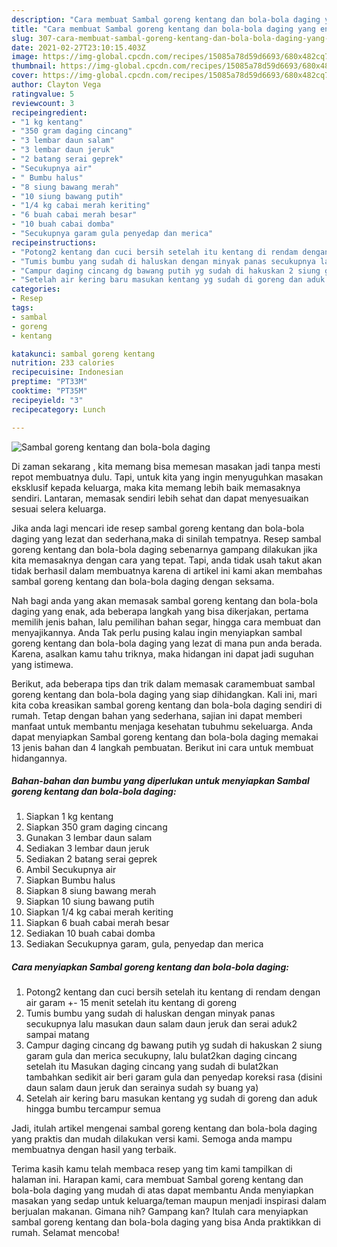 ```yaml
---
description: "Cara membuat Sambal goreng kentang dan bola-bola daging yang enak dan Mudah Dibuat"
title: "Cara membuat Sambal goreng kentang dan bola-bola daging yang enak dan Mudah Dibuat"
slug: 307-cara-membuat-sambal-goreng-kentang-dan-bola-bola-daging-yang-enak-dan-mudah-dibuat
date: 2021-02-27T23:10:15.403Z
image: https://img-global.cpcdn.com/recipes/15085a78d59d6693/680x482cq70/sambal-goreng-kentang-dan-bola-bola-daging-foto-resep-utama.jpg
thumbnail: https://img-global.cpcdn.com/recipes/15085a78d59d6693/680x482cq70/sambal-goreng-kentang-dan-bola-bola-daging-foto-resep-utama.jpg
cover: https://img-global.cpcdn.com/recipes/15085a78d59d6693/680x482cq70/sambal-goreng-kentang-dan-bola-bola-daging-foto-resep-utama.jpg
author: Clayton Vega
ratingvalue: 5
reviewcount: 3
recipeingredient:
- "1 kg kentang"
- "350 gram daging cincang"
- "3 lembar daun salam"
- "3 lembar daun jeruk"
- "2 batang serai geprek"
- "Secukupnya air"
- " Bumbu halus"
- "8 siung bawang merah"
- "10 siung bawang putih"
- "1/4 kg cabai merah keriting"
- "6 buah cabai merah besar"
- "10 buah cabai domba"
- "Secukupnya garam gula penyedap dan merica"
recipeinstructions:
- "Potong2 kentang dan cuci bersih setelah itu kentang di rendam dengan air garam +- 15 menit setelah itu kentang di goreng"
- "Tumis bumbu yang sudah di haluskan dengan minyak panas secukupnya lalu masukan daun salam daun jeruk dan serai aduk2 sampai matang"
- "Campur daging cincang dg bawang putih yg sudah di hakuskan 2 siung garam gula dan merica secukupny, lalu bulat2kan daging cincang setelah itu Masukan daging cincang yang sudah di bulat2kan tambahkan sedikit air beri garam gula dan penyedap koreksi rasa (disini daun salam daun jeruk dan serainya sudah sy buang ya)"
- "Setelah air kering baru masukan kentang yg sudah di goreng dan aduk hingga bumbu tercampur semua"
categories:
- Resep
tags:
- sambal
- goreng
- kentang

katakunci: sambal goreng kentang 
nutrition: 233 calories
recipecuisine: Indonesian
preptime: "PT33M"
cooktime: "PT35M"
recipeyield: "3"
recipecategory: Lunch

---
```



![Sambal goreng kentang dan bola-bola daging](https://img-global.cpcdn.com/recipes/15085a78d59d6693/680x482cq70/sambal-goreng-kentang-dan-bola-bola-daging-foto-resep-utama.jpg)

Di zaman  sekarang , kita memang bisa memesan masakan jadi tanpa mesti repot membuatnya dulu. Tapi, untuk kita yang ingin menyuguhkan masakan eksklusif kepada keluarga, maka kita memang lebih baik memasaknya sendiri. Lantaran, memasak sendiri lebih sehat dan dapat menyesuaikan sesuai selera keluarga.

Jika anda lagi mencari ide resep sambal goreng kentang dan bola-bola daging yang lezat dan sederhana,maka di sinilah tempatnya. Resep sambal goreng kentang dan bola-bola daging  sebenarnya gampang dilakukan jika kita memasaknya dengan cara yang tepat. Tapi, anda tidak usah takut akan tidak berhasil dalam membuatnya 
karena di artikel ini kami akan membahas sambal goreng kentang dan bola-bola daging dengan seksama.  



Nah bagi anda yang akan memasak sambal goreng kentang dan bola-bola daging yang enak, ada beberapa langkah yang bisa dikerjakan, pertama memilih jenis bahan, lalu pemilihan bahan segar, hingga cara membuat dan menyajikannya. Anda Tak perlu pusing kalau ingin menyiapkan sambal goreng kentang dan bola-bola daging yang lezat di mana pun anda berada. Karena, asalkan kamu  tahu triknya, maka hidangan ini dapat jadi suguhan yang istimewa.

Berikut, ada beberapa tips dan trik dalam memasak caramembuat sambal goreng kentang dan bola-bola daging yang siap dihidangkan. Kali ini, mari kita coba kreasikan sambal goreng kentang dan bola-bola daging sendiri di rumah. Tetap dengan bahan yang sederhana, sajian ini dapat memberi manfaat untuk membantu menjaga kesehatan tubuhmu sekeluarga. Anda dapat menyiapkan Sambal goreng kentang dan bola-bola daging memakai 13 jenis bahan dan 4 langkah pembuatan. Berikut ini cara untuk membuat hidangannya.

<!--inarticleads1-->

##### Bahan-bahan dan bumbu yang diperlukan untuk menyiapkan Sambal goreng kentang dan bola-bola daging:

1. Siapkan 1 kg kentang
1. Siapkan 350 gram daging cincang
1. Gunakan 3 lembar daun salam
1. Sediakan 3 lembar daun jeruk
1. Sediakan 2 batang serai geprek
1. Ambil Secukupnya air
1. Siapkan  Bumbu halus
1. Siapkan 8 siung bawang merah
1. Siapkan 10 siung bawang putih
1. Siapkan 1/4 kg cabai merah keriting
1. Siapkan 6 buah cabai merah besar
1. Sediakan 10 buah cabai domba
1. Sediakan Secukupnya garam, gula, penyedap dan merica




<!--inarticleads2-->

##### Cara menyiapkan Sambal goreng kentang dan bola-bola daging:

1. Potong2 kentang dan cuci bersih setelah itu kentang di rendam dengan air garam +- 15 menit setelah itu kentang di goreng
1. Tumis bumbu yang sudah di haluskan dengan minyak panas secukupnya lalu masukan daun salam daun jeruk dan serai aduk2 sampai matang
1. Campur daging cincang dg bawang putih yg sudah di hakuskan 2 siung garam gula dan merica secukupny, lalu bulat2kan daging cincang setelah itu Masukan daging cincang yang sudah di bulat2kan tambahkan sedikit air beri garam gula dan penyedap koreksi rasa (disini daun salam daun jeruk dan serainya sudah sy buang ya)
1. Setelah air kering baru masukan kentang yg sudah di goreng dan aduk hingga bumbu tercampur semua




Jadi, itulah artikel mengenai  sambal goreng kentang dan bola-bola daging  yang praktis dan mudah dilakukan versi kami. Semoga anda mampu membuatnya dengan hasil yang terbaik. 

Terima kasih kamu telah membaca resep yang tim kami tampilkan di halaman ini. Harapan kami, cara membuat  Sambal goreng kentang dan bola-bola daging yang mudah di atas dapat membantu Anda menyiapkan masakan yang sedap untuk keluarga/teman maupun menjadi inspirasi dalam berjualan makanan. Gimana nih? Gampang kan? Itulah cara menyiapkan sambal goreng kentang dan bola-bola daging yang bisa Anda praktikkan di rumah. Selamat mencoba!

